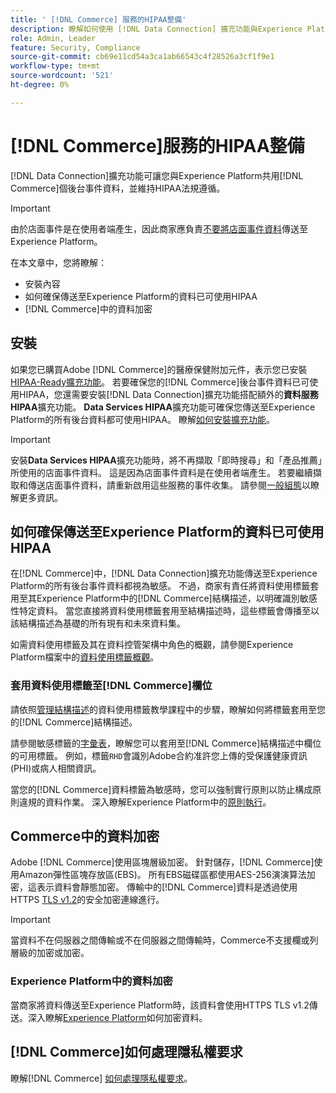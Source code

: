 ```yaml
---
title: ' [!DNL Commerce] 服務的HIPAA整備'
description: 瞭解如何使用 [!DNL Data Connection] 擴充功能與Experience Platform共用 [!DNL Commerce] 資料並維持HIPAA法規遵循。
role: Admin, Leader
feature: Security, Compliance
source-git-commit: cb69e11cd54a3ca1ab66543c4f28526a3cf1f9e1
workflow-type: tm+mt
source-wordcount: '521'
ht-degree: 0%

---
```


# [!DNL Commerce]服務的HIPAA整備

[!DNL Data Connection]擴充功能可讓您與Experience Platform共用[!DNL Commerce]個後台事件資料，並維持HIPAA法規遵循。

>[!IMPORTANT]
>
>由於店面事件是在使用者端產生，因此商家應負責[不要將店面事件資料](connect-data.md#data-collection)傳送至Experience Platform。

在本文章中，您將瞭解：

- 安裝內容
- 如何確保傳送至Experience Platform的資料已可使用HIPAA
- [!DNL Commerce]中的資料加密

## 安裝

如果您已購買Adobe [!DNL Commerce]的醫療保健附加元件，表示您已安裝[HIPAA-Ready擴充功能](https://experienceleague.adobe.com/zh-hant/docs/commerce-admin/start/compliance/hipaa-ready-service/overview#installation)。 若要確保您的[!DNL Commerce]後台事件資料已可使用HIPAA，您還需要安裝[!DNL Data Connection]擴充功能搭配額外的&#x200B;**資料服務HIPAA**&#x200B;擴充功能。 **Data Services HIPAA**&#x200B;擴充功能可確保您傳送至Experience Platform的所有後台資料都可使用HIPAA。 瞭解[如何安裝擴充功能](install.md#install-the-data-services-hipaa-extension)。

>[!IMPORTANT]
>
>安裝&#x200B;**Data Services HIPAA**&#x200B;擴充功能時，將不再擷取「即時搜尋」和「產品推薦」所使用的店面事件資料。 這是因為店面事件資料是在使用者端產生。 若要繼續擷取和傳送店面事件資料，請重新啟用這些服務的事件收集。 請參閱[一般組態](https://experienceleague.adobe.com/en/docs/commerce-admin/config/general/general.html#data-services)以瞭解更多資訊。

## 如何確保傳送至Experience Platform的資料已可使用HIPAA

在[!DNL Commerce]中，[!DNL Data Connection]擴充功能傳送至Experience Platform的所有後台事件資料都視為敏感。 不過，商家有責任將資料使用標籤套用至其Experience Platform中的[!DNL Commerce]結構描述，以明確識別敏感性特定資料。 當您直接將資料使用標籤套用至結構描述時，這些標籤會傳播至以該結構描述為基礎的所有現有和未來資料集。

如需資料使用標籤及其在資料控管架構中角色的概觀，請參閱Experience Platform檔案中的[資料使用標籤概觀](https://experienceleague.adobe.com/zh-hant/docs/experience-platform/data-governance/labels/overview)。

### 套用資料使用標籤至[!DNL Commerce]欄位

請依照[管理結構描述](https://experienceleague.adobe.com/zh-hant/docs/experience-platform/xdm/tutorials/labels)的資料使用標籤教學課程中的步驟，瞭解如何將標籤套用至您的[!DNL Commerce]結構描述。

請參閱敏感標籤的[字彙表](https://experienceleague.adobe.com/zh-hant/docs/experience-platform/data-governance/labels/reference#sensitive)，瞭解您可以套用至[!DNL Commerce]結構描述中欄位的可用標籤。 例如，標籤`RHD`會識別Adobe合約准許您上傳的受保護健康資訊(PHI)或病人相關資訊。

當您的[!DNL Commerce]資料標籤為敏感時，您可以強制實行原則以防止構成原則違規的資料作業。 深入瞭解Experience Platform中的[原則執行](https://experienceleague.adobe.com/zh-hant/docs/experience-platform/data-governance/enforcement/overview)。

## Commerce中的資料加密

Adobe [!DNL Commerce]使用區塊層級加密。 針對儲存，[!DNL Commerce]使用Amazon彈性區塊存放區(EBS)。 所有EBS磁碟區都使用AES-256演演算法加密，這表示資料會靜態加密。 傳輸中的[!DNL Commerce]資料是透過使用HTTPS [TLS v1.2](https://datatracker.ietf.org/doc/html/rfc5246)的安全加密連線進行。

>[!IMPORTANT]
>
>當資料不在伺服器之間傳輸或不在伺服器之間傳輸時，Commerce不支援欄或列層級的加密或加密。

### Experience Platform中的資料加密

當商家將資料傳送至Experience Platform時，該資料會使用HTTPS TLS v1.2傳送。深入瞭解[Experience Platform](https://experienceleague.adobe.com/zh-hant/docs/experience-platform/landing/governance-privacy-security/encryption)如何加密資料。

## [!DNL Commerce]如何處理隱私權要求

瞭解[!DNL Commerce] [如何處理隱私權要求](handle-privacy-request.md)。
